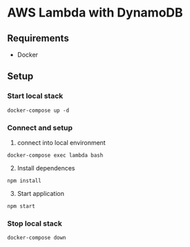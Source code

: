 # AWS Lambda with DynamoDB

## Requirements

- Docker

## Setup

### Start local stack
```
docker-compose up -d
```

### Connect and setup

1. connect into local environment
```
docker-compose exec lambda bash
```

2. Install dependences
```
npm install
```

3. Start application
```
npm start
```

### Stop local stack
```
docker-compose down
```
